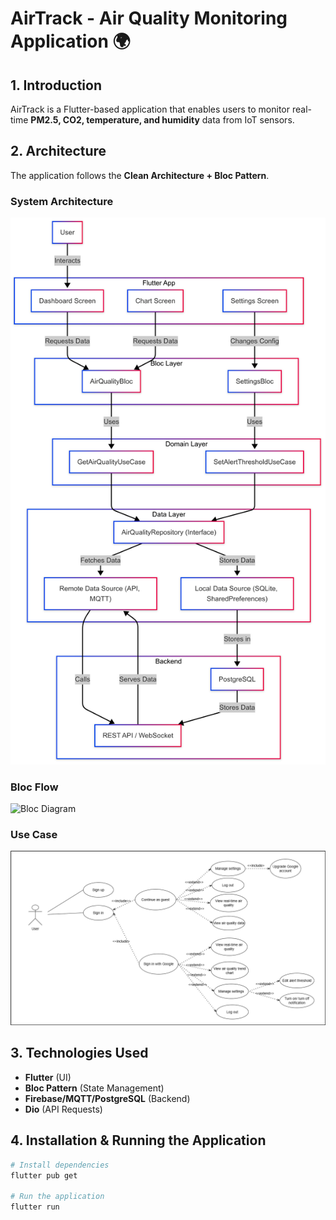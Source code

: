 # AirTrack - Air Quality Monitoring Application 🌍

## 1. Introduction
AirTrack is a Flutter-based application that enables users to monitor real-time **PM2.5, CO2, temperature, and humidity** data from IoT sensors.

## 2. Architecture
The application follows the **Clean Architecture + Bloc Pattern**.

### System Architecture
![System Architecture Diagram](docs/system_architecture.png)

### Bloc Flow
![Bloc Diagram](docs/bloc_flow.png)

### Use Case
![Use Case Diagram](docs/use_case.png)

## 3. Technologies Used
- **Flutter** (UI)
- **Bloc Pattern** (State Management)
- **Firebase/MQTT/PostgreSQL** (Backend)
- **Dio** (API Requests)

## 4. Installation & Running the Application
```sh
# Install dependencies
flutter pub get

# Run the application
flutter run
```

